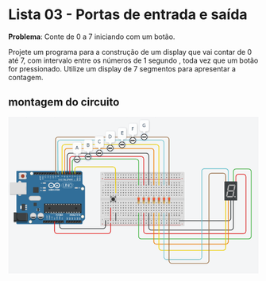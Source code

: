 # Lista 03 - Portas de entrada e saída

**Problema**: Conte de 0 a 7 iniciando com um botão.

Projete um programa para a construção de um display que vai contar de 0 até 7, com
intervalo entre os números de 1 segundo , toda vez que um botão for pressionado. Utilize
um display de 7 segmentos para apresentar a contagem.

## montagem do circuito

<p align="center">
  <img src="https://github.com/CarlosG18/sd_dca0919/blob/main/examples/example4/esquema4.png" alt="esquema do circuito no arduino">
</p>

